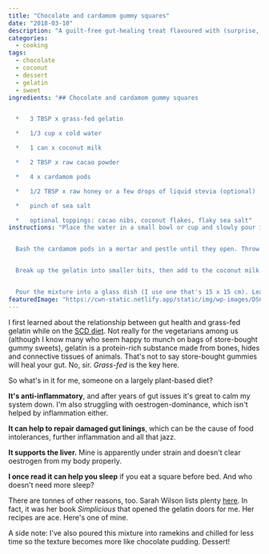 ```yaml
---
title: "Chocolate and cardamom gummy squares"
date: "2018-03-10"
description: "A guilt-free gut-healing treat flavoured with (surprise, surprise) chocolate."
categories: 
  - cooking
tags: 
  - chocolate
  - coconut
  - dessert
  - gelatin
  - sweet
ingredients: "## Chocolate and cardamom gummy squares


  *   3 TBSP x grass-fed gelatin

  *   1/3 cup x cold water

  *   1 can x coconut milk

  *   2 TBSP x raw cacao powder

  *   4 x cardamom pods

  *   1/2 TBSP x raw honey or a few drops of liquid stevia (optional)

  *   pinch of sea salt

  *   optional toppings: cacao nibs, coconut flakes, flaky sea salt"
instructions: "Place the water in a small bowl or cup and slowly pour in the gelatin, whisking as you go to avoid clumps. Let it stand for 5 minutes until it becomes rubbery.


  Bash the cardamom pods in a mortar and pestle until they open. Throw them in a small pan with the coconut milk, cacao powder, salt and the sweetener (if using). Heat, while stirring, until almost boiling, then strain the liquid to remove the pods.


  Break up the gelatin into smaller bits, then add to the coconut milk liquid. Stir until all the gelatin has dissolved, then finish by pureeing with a stick blender to make it silky smooth.


  Pour the mixture into a glass dish (I use one that's 15 x 15 cm). Leave to cool before refrigerating. If you're adding toppings, sprinkle them over after around 30 minutes, when the mixture has stiffened slightly. It should be completely stiff in around an hour. Slice into small squares and serve."
featuredImage: "https://cwn-static.netlify.app/static/img/wp-images/DSC_0232.jpg"
---
```


I first learned about the relationship between gut health and grass-fed gelatin while on the [SCD diet](http://www.breakingtheviciouscycle.info/). Not really for the vegetarians among us (although I know many who seem happy to munch on bags of store-bought gummy sweets), gelatin is a protein-rich substance made from bones, hides and connective tissues of animals. That's not to say store-bought gummies will heal your gut. No, sir. _Grass-fed_ is the key here.

So what's in it for me, someone on a largely plant-based diet?

**It's anti-inflammatory**, and after years of gut issues it's great to calm my system down. I'm also struggling with oestrogen-dominance, which isn't helped by inflammation either.

**It can help to repair damaged gut linings**, which can be the cause of food intolerances, further inflammation and all that jazz.

**It supports the liver.** Mine is apparently under strain and doesn't clear oestrogen from my body properly.

**I once read it can help you sleep** if you eat a square before bed. And who doesn't need more sleep?

There are tonnes of other reasons, too. Sarah Wilson lists plenty [here](http://www.sarahwilson.com/2014/09/my-latest-gut-health-obsession-gelatin/). In fact, it was her book _Simplicious_ that opened the gelatin doors for me. Her recipes are ace. Here's one of mine.

A side note: I've also poured this mixture into ramekins and chilled for less time so the texture becomes more like chocolate pudding. Dessert!
